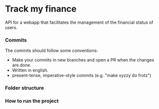# Track my finance
API for a webapp that facilitates the management of the financial status of users.

### Commits
The commits should follow some conventions:
* Make your commits in new branches and open a PR when the changes are done.
* Written in english.
* present-tense, imperative-style commits (e.g. "make xyzzy do frotz")

### Folder structure


### How to run the project
